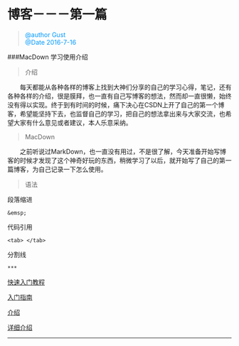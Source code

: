 # 博客－－－第一篇

><font color=#0099ff >@author Gust <br>
>@Date 2016-7-16 </font>



###MacDown 学习使用介绍

>介绍
	
&emsp;&emsp;每天都能从各种各样的博客上找到大神们分享的自己的学习心得，笔记，还有各种各样的介绍，很是膜拜，也一直有自己写博客的想法，然而却一直很懒，始终没有得以实现。终于到有时间的时候，痛下决心在CSDN上开了自己的第一个博客，希望能坚持下去，也监督自己的学习，把自己的想法拿出来与大家交流，也希望大家有什么意见或者建议，本人乐意采纳。
	
>MacDown

&emsp;&emsp;之前听说过MarkDown，也一直没有用过，不是很了解，今天准备开始写博客的时候才发现了这个神奇好玩的东西，稍微学习了以后，就开始写了自己的第一篇博客，为自己记录一下怎么使用。


>语法

段落缩进

<tab>

	&emsp;
	
</tab>

代码引用

<tab>

	<tab> </tab>
	
</tab>

分割线

<tab>

	***
	
</tab>
	

[快速入门教程](http://www.appinn.com/markdown/)

[入门指南](http://www.appinn.com/markdown/)

[介绍](http://blog.csdn.net/phunxm/article/details/49565427)

[详细介绍](http://www.ituring.com.cn/article/504)



***

